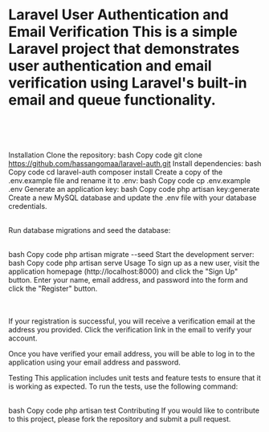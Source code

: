 <h1> Laravel User Authentication and Email Verification
This is a simple Laravel project that demonstrates user authentication and email verification using Laravel's built-in email and queue functionality. </h1>
<br>
<br>
<br>

Installation
Clone the repository:
bash
Copy code
git clone https://github.com/hassangomaa/laravel-auth.git
Install dependencies:
bash
Copy code
cd laravel-auth
composer install
Create a copy of the .env.example file and rename it to .env:
bash
Copy code
cp .env.example .env
Generate an application key:
bash
Copy code
php artisan key:generate
Create a new MySQL database and update the .env file with your database credentials.
<br>
<br>

Run database migrations and seed the database:
<br>
<br>

bash
Copy code
php artisan migrate --seed
Start the development server:
bash
Copy code
php artisan serve
Usage
To sign up as a new user, visit the application homepage (http://localhost:8000) and click the "Sign Up" button. Enter your name, email address, and password into the form and click the "Register" button.
<br>
<br>
<br>

If your registration is successful, you will receive a verification email at the address you provided. Click the verification link in the email to verify your account.
<br>

Once you have verified your email address, you will be able to log in to the application using your email address and password.
<br>

Testing
This application includes unit tests and feature tests to ensure that it is working as expected. To run the tests, use the following command:
<br>
<br>

bash
Copy code
php artisan test
Contributing
If you would like to contribute to this project, please fork the repository and submit a pull request.
<br>
<br>
<br>
<br>
<br>
